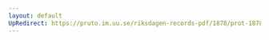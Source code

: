```yaml
---
layout: default
UpRedirect: https://pruto.im.uu.se/riksdagen-records-pdf/1878/prot-1878--ak--063/prot-1878--ak--063_016.pdf
---
```

